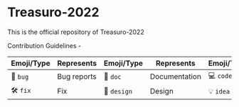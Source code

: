 # Treasuro-2022

This is the official repository of Treasuro-2022

Contribution Guidelines -

| Emoji/Type | Represents | Emoji/Type | Represents | Emoji/Type | Represents |
| ---------- | ---------- | ---------- | ---------- | ---------- | ---------- |
|     🐛 `bug`    |    Bug reports    |     📄 `doc`       | Documentation            |     💻️ `code`       | Code |
|     🛠️ `fix`    |    Fix    |     🎨 `design`       | Design            |     💡 `idea`       |Idea |
